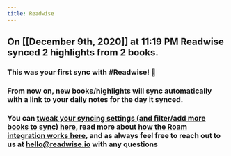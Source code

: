 ```yaml
---
title: Readwise
---
```


## On [[December 9th, 2020]] at 11:19 PM Readwise synced 2 highlights from 2 books.
### This was your first sync with #Readwise! 🎉

### From now on, new books/highlights will sync automatically with a link to your daily notes for the day it synced.

### You can [tweak your syncing settings (and filter/add more books to sync) here](https://readwise.io/export/roam/preferences), read more about [how the Roam integration works here](https://help.readwise.io/roam), and as always feel free to reach out to us at hello@readwise.io with any questions
